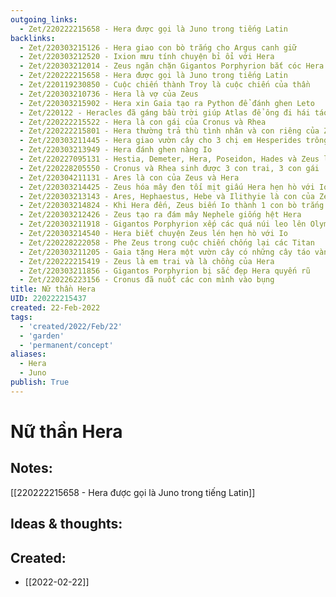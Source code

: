 ```yaml
---
outgoing_links:
  - Zet/220222215658 - Hera được gọi là Juno trong tiếng Latin
backlinks:
  - Zet/220303215126 - Hera giao con bò trắng cho Argus canh giữ
  - Zet/220303212520 - Ixion mưu tính chuyện bỉ ổi với Hera
  - Zet/220303212014 - Zeus ngăn chặn Gigantos Porphyrion bắt cóc Hera
  - Zet/220222215658 - Hera được gọi là Juno trong tiếng Latin
  - Zet/220119230850 - Cuộc chiến thành Troy là cuộc chiến của thần
  - Zet/220303210736 - Hera là vợ của Zeus
  - Zet/220303215902 - Hera xin Gaia tạo ra Python để đánh ghen Leto
  - Zet/220122 - Heracles đã gáng bầu trời giúp Atlas để ông đi hái táo trong vườn của Hera
  - Zet/220222215522 - Hera là con gái của Cronus và Rhea
  - Zet/220222215801 - Hera thường trả thù tình nhân và con riêng của Zeus
  - Zet/220303211445 - Hera giao vườn cây cho 3 chị em Hesperides trông coi
  - Zet/220303213949 - Hera đánh ghen nàng Io
  - Zet/220227095131 - Hestia, Demeter, Hera, Poseidon, Hades và Zeus là con của Cronus và Rhea
  - Zet/220228205550 - Cronus và Rhea sinh được 3 con trai, 3 con gái
  - Zet/220304211131 - Ares là con của Zeus và Hera
  - Zet/220303214425 - Zeus hóa mây đen tối mịt giấu Hera hẹn hò với Io
  - Zet/220303213143 - Ares, Hephaestus, Hebe và Ilithyie là con của Zeus và Hera
  - Zet/220303214824 - Khi Hera đến, Zeus biến Io thành 1 con bò trắng để giấu hiện trường ngoại tình
  - Zet/220303212426 - Zeus tạo ra đám mây Nephele giống hệt Hera
  - Zet/220303211918 - Gigantos Porphyrion xếp các quá núi leo lên Olympus để bắt Hera
  - Zet/220303214540 - Hera biết chuyện Zeus lén hẹn hò với Io
  - Zet/220228222058 - Phe Zeus trong cuộc chiến chống lại các Titan
  - Zet/220303211205 - Gaia tặng Hera một vườn cây có những cây táo vàng nhân ngày Hera cưới Zeus
  - Zet/220222215419 - Zeus là em trai và là chồng của Hera
  - Zet/220303211856 - Gigantos Porphyrion bị sắc đẹp Hera quyến rũ
  - Zet/220226223156 - Cronus đã nuốt các con mình vào bụng
title: Nữ thần Hera
UID: 220222215437
created: 22-Feb-2022
tags:
  - 'created/2022/Feb/22'
  - 'garden'
  - 'permanent/concept'
aliases:
  - Hera
  - Juno
publish: True
---
```

# Nữ thần Hera

## Notes:
[[220222215658 - Hera được gọi là Juno trong tiếng Latin]]

## Ideas & thoughts:



## Created:
- [[2022-02-22]]
